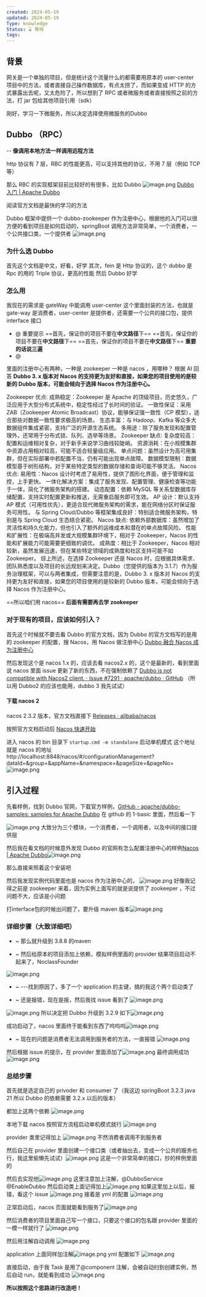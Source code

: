 ```yaml
---
created: 2024-05-19
updated: 2024-05-19
Type: knowledge
Status: ⌛️ 等待
tags:
---
```

## 背景

网关是一个单独的项目，但是统计这个流量什么的都需要用原本的 user-center 项目中的方法，或者直接自己操作数据库，有点太捞了，而如果变成 HTTP 的方式暴露出去呢，又太危险了，所以想到了 RPC 或者微服务或者直接按照之前的方法，打 jar 包给其他项目引用（sdk）

刚好，学习一下微服务，所以决定选择使用微服务的Dubbo

## Dubbo （RPC）
 -- **像调用本地方法一样调用远程方法**
 
http 协议有 7 层，RBC 的性能更高，可以支持其他的协议，不用 7 层（例如 TCP 等）

那么 RBC 的实现框架目前比较好的有很多，比如 Dubbo
![image.png](https://obsidian-pic-1317906728.cos.ap-nanjing.myqcloud.com/obsidian/20240519201926.png)
[Dubbo 入门 | Apache Dubbo](https://cn.dubbo.apache.org/zh-cn/overview/quickstart/)

阅读官方文档是最快的学习的方法

Dubbo 框架中提供一个 dubbo-zookeeper 作为注册中心，根据他的入门可以很方便的看到项目是如何启动的，springBoot 调用方法非常简单，一个消费者，一个公共接口类，一个提供者 ![image.png](https://obsidian-pic-1317906728.cos.ap-nanjing.myqcloud.com/obsidian/20240519202713.png)

### 为什么选 Dubbo

首先这个文档是中文，好看，好学
其次，fein 是 Http 协议的，这个 dubbo 是 Rpc 的用的 Triple 协议，更高的性能
然后 Dubbo 好学

### 怎么用

我现在的需求是 gateWay 中能调用 user-center 这个里面封装的方法，也就是 gate-way 是消费者，user-center 是提供者，还需要一个公共的接口包，提供 interface 接口


- @ 重要提示
==首先，保证你的项目不要在**中文路径**下==
==首先，保证你的项目不要在**中文路径**下==
==首先，保证你的项目不要在**中文路径**下==
**重要的话说三遍**
- @ 

里面的注册中心有两种，一种是 zookeeper 一种是 nacos ，用哪种？
根据 AI 回答
**Dubbo 3. x 版本对 Nacos 的支持更为友好和直接，如果您的项目使用的是较新的 Dubbo 版本，可能会倾向于选择 Nacos 作为注册中心。**

Zookeeper 优点:
成熟稳定：Zookeeper 是 Apache 的顶级项目，历史悠久，广泛应用于大型分布式系统中，稳定性经过了长时间的验证。
一致性保证：采用 ZAB（Zookeeper Atomic Broadcast）协议，能够保证强一致性（CP 模型），适合那些对数据一致性要求极高的场景。
生态丰富：与 Hadoop、Kafka 等众多大数据组件集成紧密，支持广泛的开源生态系统。
多用途：除了服务发现和配置管理外，还常用于分布式锁、队列、选举等场景。
Zookeeper 缺点:
复杂度较高：配置和运维相对复杂，对于新手来说学习曲线较陡峭。
资源消耗：在小规模集群中资源占用相对较高，可能不适合轻量级应用。
单点问题：虽然设计为高可用集群，但在实际部署中若配置不当，仍有可能出现单点故障。
数据模型限制：数据模型基于树形结构，对于某些特定类型的数据存储和查询可能不够灵活。
Nacos 优点:
易用性：Nacos 设计时考虑了易用性，提供了图形化界面，便于管理和监控，上手更快。
一体化解决方案：集成了服务发现、配置管理、健康检查等功能于一体，简化了微服务架构的搭建。
动态配置：依赖 MySQL 等关系型数据库存储配置，支持实时配置更新和推送，无需重启服务即可生效。
AP 设计：默认支持 AP 模式（可用性优先），更适合现代微服务架构的需求，能在网络分区时保证服务可用性。
与 Spring Cloud/Dubbo 等框架集成良好：特别适合微服务架构，特别是与 Spring Cloud 生态结合紧密。
Nacos 缺点:
依赖外部数据库：虽然增加了灵活性和持久化能力，但也引入了额外的运维成本和潜在的单点故障风险。
性能和扩展性：在极端高并发或大规模集群环境下，相对于 Zookeeper，Nacos 的性能和扩展能力可能需要更细致的调优。
成熟度：相比于 Zookeeper，Nacos 相对较新，虽然发展迅速，但在某些特定领域的成熟度和社区支持可能不如 Zookeeper。
综上所述，在选择 Zookeeper 还是 Nacos 时，应根据具体需求、团队熟悉度以及项目的长远规划来决定。Dubbo（您提供的版本为 3.1.7）作为服务治理框架，可以与两者集成，但需要注意的是，Dubbo 3. x 版本对 Nacos 的支持更为友好和直接，如果您的项目使用的是较新的 Dubbo 版本，可能会倾向于选择 Nacos 作为注册中心。

==所以咱们用 nacos==  **后面有需要再去学 zookeeper**

### 对于现有的项目，应该如何引入？
首先这个时候就不要去看 Dubbo 的官方文档，因为 Dubbo 的官方文档写的是用的 zookeeper 的配置，搜 Nacos，用 Nacos 做注册中心
[Dubbo 融合 Nacos 成为注册中心](https://nacos.io/zh-cn/docs/use-nacos-with-dubbo.html)

然后发现这个是 nacos 1.x 的，应该去看 nacos2.x 的，这个是最新的，看到里面说 nacos 里面 issue 更新了新的东西，不在强制依赖了 [Dubbo is not compatible with Nacos2 client. · Issue #7291 · apache/dubbo · GitHub](https://github.com/apache/dubbo/issues/7291) （所以用 Dubbo2 的应该也能用，dubbo 3 我先试试）

#### 下载 nacos 2
nacos 2.3.2 版本，官方文档直接下
[Releases · alibaba/nacos](https://github.com/alibaba/nacos/releases)

按照官方文档启动后 [Nacos 快速开始](https://nacos.io/zh-cn/docs/v2/quickstart/quick-start.html)

进入 nacos 的 bin 目录下 `startup.cmd -m standalone` 启动单机模式
这个地址就是 nacos 的地址
http://localhost:8848/nacos/#/configurationManagement?dataId=&group=&appName=&namespace=&pageSize=&pageNo=
![image.png](https://obsidian-pic-1317906728.cos.ap-nanjing.myqcloud.com/obsidian/20240519231558.png)

## 引入过程

先看样例，找到 Dubbo 官网，下载官方样例，[GitHub - apache/dubbo-samples: samples for Apache Dubbo](https://github.com/apache/dubbo-samples/tree/master) 在 github 的 1-basic 里面，然后看一下

![image.png](https://obsidian-pic-1317906728.cos.ap-nanjing.myqcloud.com/obsidian/20240520095646.png)
大致分为三个模块，一个消费者，一个调用者，以及中间的接口提供层

然后我在看文档的时候意外发现 Dubbo 的官网有怎么配置注册中心的样例[Nacos | Apache Dubbo](https://cn.dubbo.apache.org/zh-cn/overview/mannual/java-sdk/reference-manual/config-center/nacos/)![image.png](https://obsidian-pic-1317906728.cos.ap-nanjing.myqcloud.com/obsidian/20240520100535.png)

那么直接来照着这个安装吧

然后我发现实例代码里面也是 nacos 作为注册中心的，
![image.png](https://obsidian-pic-1317906728.cos.ap-nanjing.myqcloud.com/obsidian/20240520101638.png)
好像我记得之前是 zookeeper 来着，因为实例上面写的就是说提供了 zookeeper ，不过问题不大，应该是小问题

打interface包的时候出问题了，要升级 maven 版本![image.png](https://obsidian-pic-1317906728.cos.ap-nanjing.myqcloud.com/obsidian/20240520102854.png)
### 详细步骤（大致详细吧）

- ~ 那么就升级到 3.8.8 的maven

- ~ 然后给原本的项目添加上依赖，模拟样例里面的 provider 
结果项目启动不起来了，NoclassFounder

![image.png](https://obsidian-pic-1317906728.cos.ap-nanjing.myqcloud.com/obsidian/20240520114509.png)

- ~ ---找到原因了，多了一个 application  的主键，搞的我这个两个启动类了

- ~ 还是报错，现在是报，然后我找 issue 看到了 ![image.png](https://obsidian-pic-1317906728.cos.ap-nanjing.myqcloud.com/obsidian/20240520130042.png)

![image.png](https://obsidian-pic-1317906728.cos.ap-nanjing.myqcloud.com/obsidian/20240520130114.png)
所以决定把 Dubbo 升级到 3.2.9 如下![image.png](https://obsidian-pic-1317906728.cos.ap-nanjing.myqcloud.com/obsidian/20240520130142.png)


成功启动了，nacos 里面终于能看到东西了呜呜呜![image.png](https://obsidian-pic-1317906728.cos.ap-nanjing.myqcloud.com/obsidian/20240520130237.png)

- ~ 现在的问题是消费者无法调用到服务者的方法，一直报错
![image.png](https://obsidian-pic-1317906728.cos.ap-nanjing.myqcloud.com/obsidian/20240520151524.png)


然后根据 issue 的提示，在 provider 里面添加了![image.png](https://obsidian-pic-1317906728.cos.ap-nanjing.myqcloud.com/obsidian/20240520162515.png)
最终调用成功
![image.png](https://obsidian-pic-1317906728.cos.ap-nanjing.myqcloud.com/obsidian/20240520162502.png)

### 总结步骤

首先就是选定自己的 privoder 和 consumer 了（我这边 springBoot 3.2.3 java 21 所以 Dubbo 的依赖需要 3.2.x 以后的版本）

都加上这两个依赖
![image.png](https://obsidian-pic-1317906728.cos.ap-nanjing.myqcloud.com/obsidian/20240520162655.png)

本地下载 nacos 按照官方流程启动单机模式就行
![image.png](https://obsidian-pic-1317906728.cos.ap-nanjing.myqcloud.com/obsidian/20240520162722.png)

provider 类里记得加上 ![image.png](https://obsidian-pic-1317906728.cos.ap-nanjing.myqcloud.com/obsidian/20240520162740.png)
不然消费者调用不到服务者

然后自己在 provider 里面创建一个接口类（或者抽出去，变成一个公共的服务也行，我这里偷懒先试试）![image.png](https://obsidian-pic-1317906728.cos.ap-nanjing.myqcloud.com/obsidian/20240520162903.png)
这是一个非常简单的接口，抄的样例里面的

然后去实现他![image.png](https://obsidian-pic-1317906728.cos.ap-nanjing.myqcloud.com/obsidian/20240520162930.png)
这里注意加上注解，@DubboService  @EnableDubbo 
然后启动类上面记得加上![image.png](https://obsidian-pic-1317906728.cos.ap-nanjing.myqcloud.com/obsidian/20240520163010.png)
如果这里加上以后，报错，看这个 issue ![image.png](https://obsidian-pic-1317906728.cos.ap-nanjing.myqcloud.com/obsidian/20240520130114.png)
接着是 yml 的配置
![image.png](https://obsidian-pic-1317906728.cos.ap-nanjing.myqcloud.com/obsidian/20240520163252.png)

正常启动后，nacos 页面就能看到服务了![image.png](https://obsidian-pic-1317906728.cos.ap-nanjing.myqcloud.com/obsidian/20240520163122.png)

然后消费者的项目里面自己写一个接口，只要这个接口的包名跟 provider 里面的一模一样就行了 ![image.png](https://obsidian-pic-1317906728.cos.ap-nanjing.myqcloud.com/obsidian/20240520163200.png)

然后用注解自动调用
![image.png](https://obsidian-pic-1317906728.cos.ap-nanjing.myqcloud.com/obsidian/20240520163330.png)

application 上面同样加注解![image.png](https://obsidian-pic-1317906728.cos.ap-nanjing.myqcloud.com/obsidian/20240520163405.png)
yml 配置如下
![image.png](https://obsidian-pic-1317906728.cos.ap-nanjing.myqcloud.com/obsidian/20240520163439.png)

直接启动，由于我 Task 是用了@component 注解，会被自动扫到创建实例，然后自动 run，就能看到成功
![image.png](https://obsidian-pic-1317906728.cos.ap-nanjing.myqcloud.com/obsidian/20240520163540.png)

**所以按照这个思路进行改造吧！**